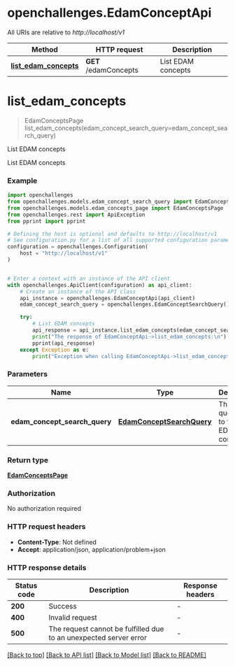 # openchallenges.EdamConceptApi

All URIs are relative to _http://localhost/v1_

| Method                                                         | HTTP request          | Description        |
| -------------------------------------------------------------- | --------------------- | ------------------ |
| [**list_edam_concepts**](EdamConceptApi.md#list_edam_concepts) | **GET** /edamConcepts | List EDAM concepts |

# **list_edam_concepts**

> EdamConceptsPage list_edam_concepts(edam_concept_search_query=edam_concept_search_query)

List EDAM concepts

List EDAM concepts

### Example

```python
import openchallenges
from openchallenges.models.edam_concept_search_query import EdamConceptSearchQuery
from openchallenges.models.edam_concepts_page import EdamConceptsPage
from openchallenges.rest import ApiException
from pprint import pprint

# Defining the host is optional and defaults to http://localhost/v1
# See configuration.py for a list of all supported configuration parameters.
configuration = openchallenges.Configuration(
    host = "http://localhost/v1"
)


# Enter a context with an instance of the API client
with openchallenges.ApiClient(configuration) as api_client:
    # Create an instance of the API class
    api_instance = openchallenges.EdamConceptApi(api_client)
    edam_concept_search_query = openchallenges.EdamConceptSearchQuery() # EdamConceptSearchQuery | The search query used to find EDAM concepts. (optional)

    try:
        # List EDAM concepts
        api_response = api_instance.list_edam_concepts(edam_concept_search_query=edam_concept_search_query)
        print("The response of EdamConceptApi->list_edam_concepts:\n")
        pprint(api_response)
    except Exception as e:
        print("Exception when calling EdamConceptApi->list_edam_concepts: %s\n" % e)
```

### Parameters

| Name                          | Type                              | Description                                  | Notes      |
| ----------------------------- | --------------------------------- | -------------------------------------------- | ---------- |
| **edam_concept_search_query** | [**EdamConceptSearchQuery**](.md) | The search query used to find EDAM concepts. | [optional] |

### Return type

[**EdamConceptsPage**](EdamConceptsPage.md)

### Authorization

No authorization required

### HTTP request headers

- **Content-Type**: Not defined
- **Accept**: application/json, application/problem+json

### HTTP response details

| Status code | Description                                                       | Response headers |
| ----------- | ----------------------------------------------------------------- | ---------------- |
| **200**     | Success                                                           | -                |
| **400**     | Invalid request                                                   | -                |
| **500**     | The request cannot be fulfilled due to an unexpected server error | -                |

[[Back to top]](#) [[Back to API list]](../README.md#documentation-for-api-endpoints) [[Back to Model list]](../README.md#documentation-for-models) [[Back to README]](../README.md)
